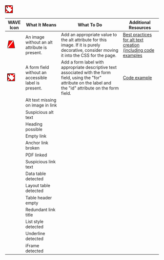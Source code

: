 
![Label missing icon](images/label_missing.png)

| WAVE Icon | What It Means | What To Do | Additional Resources | 
| --- | --- | --- | --- |
| ![Alt text missing](images/alt_missing.png) | An image without an alt attribute is present. | Add an appropriate value to the alt attribute for this image.  If it is purely decorative, consider moving it into the CSS for the page. | [Best practices for alt text creation (including code examples](../../code_examples/alt_text.md) |
| ![Form label missing](images/label_missing.png) | A form field without an accessible label is present. | Add a form label with appropriate descriptive text associated with the form field, using the "for" attribute on the label and the "id" attribute on the form field. | [Code example](../../code_examples/form_label.md) |
| | Alt text missing on image in link | | |
| | Suspicious alt text | | |
| | Heading possible | | | 
| | Empty link | | |
| | Anchor link broken | | | 
| | PDF linked | | |
| | Suspicious link text | | |
| | Data table detected | | | 
| | Layout table detected | | |
| | Table header empty | | | 
| | Redundant link title | | |
| | List style detected | | |
| | Underline detected | | |
| | iFrame detected | | |